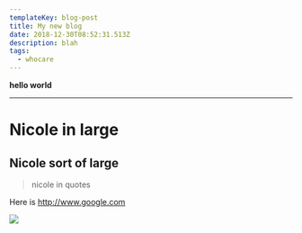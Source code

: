 ```yaml
---
templateKey: blog-post
title: My new blog
date: 2018-12-30T08:52:31.513Z
description: blah
tags:
  - whocare
---
```

**hello world**

****

# **Nicole in large**

## Nicole sort of large 



> nicole in quotes

Here is <http://www.google.com>

![](/img/products-grid2.jpg)
